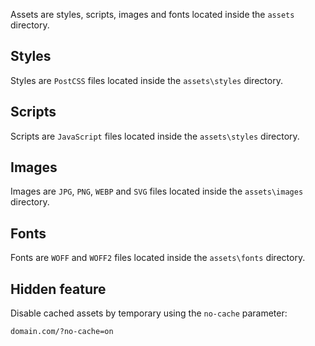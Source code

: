 Assets are styles, scripts, images and fonts located inside the `assets` directory.


Styles
------

Styles are `PostCSS` files located inside the `assets\styles` directory.


Scripts
-------

Scripts are `JavaScript` files located inside the `assets\styles` directory.


Images
------

Images are `JPG`, `PNG`, `WEBP` and `SVG` files located inside the `assets\images` directory.


Fonts
-----

Fonts are `WOFF` and `WOFF2` files located inside the `assets\fonts` directory.


Hidden feature
--------------

Disable cached assets by temporary using the `no-cache` parameter:

```
domain.com/?no-cache=on
```
